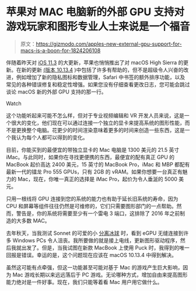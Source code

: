 # 苹果对 MAC 电脑新的外部 GPU 支持对游戏玩家和图形专业人士来说是一个福音

> 原文：<https://gizmodo.com/apples-new-external-gpu-support-for-macs-is-a-boon-for-1824206108>

伴随着昨天对 [iOS 11.3](https://gizmodo.com/you-can-now-download-ios-11-3-to-see-your-terrible-batt-1824183986) 的大更新，苹果也悄悄推出了对 macOS High Sierra 的更新。在新的更新 [(版本 10.13.4](https://support.apple.com/en-us/HT208533) )中包括了许多有帮助的，但不是超级令人兴奋的改进，例如增加了新的隐私图标和数据管理，Safari 中书签的额外排序功能，以及常见的各种错误修复和稳定性增强。如果您没有仔细查看更改日志，您可能会跳过谈论 macOS 新的外部 GPU 支持的那一行。

Watch

这个功能听起来可能不怎么样，但对于专业视频编辑和 VR 开发人员来说，这是一个很大的变化，他们现在可以通过连接一个独立的显卡来提高系统的图形性能，而不是更换整个电脑。花更少的时间渲染意味着更多的时间来创造一些东西，这是一个我认为每个人都可以得到的变化。

目前，你能买到的最便宜的带独立显卡的 Mac 电脑是 1300 美元的 21.5 英寸 iMac。与此同时，如果你在寻找更便携的东西，最便宜的配有真正 GPU 的 MacBook 起价高达 2400 美元，15 英寸的 MacBook Pro，iMac 和 MBP 都配有最新一代的镭龙 Pro 555 GPUs，只有 2GB 的 vRAM。如果你想要一台真正有魅力的 Mac，现在，你唯一真正的选择是 iMac Pro，起价为令人垂涎的 5000 美元。

只用一根线将 GPU 连接到您的系统的能力也有助于延长旧系统的寿命，因为 CPU 和屏幕等组件往往仍然是可维修的，它们只需要图形部门的一点帮助。然而，警告是，你的系统将需要至少有一个雷电 3 端口，这排除了 2016 年之前制造的大多数 MAC。

去年秋天，当我测试 Sonnet 的可爱的小 [分离冰球](https://gizmodo.com/this-little-box-can-make-even-the-junkiest-laptop-a-gam-1820253818) 时，看到 eGPU 无缝连接到许多 Windows PCs 令人沮丧。我所要做的就是接上电线，更新图形驱动程序，然后我就出发了。但是，当我试图在新款 MacBook 上使用 Puck 时，我得到的唯一回报是错误。幸运的是，这个问题现在应该在 macOS 10.13.4 中得到解决。

虽然这可能有点牵强，但这一功能甚至可能对基于 Mac 的游戏产生巨大影响，因为 Mac 游戏长期以来远远落后于 PC 游戏。无论哪种方式，增加自由来提高图形能力绝对是一件好事。现在，我们只能等着看 Mac 用户用它做什么。